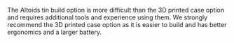 The Altoids tin build option is more difficult than the 3D printed case option and requires additional tools and experience using them. We strongly recommend the 3D printed case option as it is easier to build and has better ergonomics and a larger battery.
